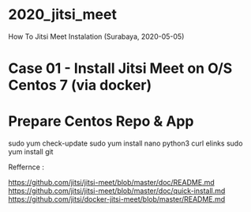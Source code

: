 # 2020_jitsi_meet
How To Jitsi Meet Instalation (Surabaya, 2020-05-05)

# Case 01 - Install Jitsi Meet on O/S Centos 7 (via docker) 
# Prepare Centos Repo & App
sudo yum check-update
sudo yum install nano python3 curl elinks
sudo yum install git







Reffernce :

https://github.com/jitsi/jitsi-meet/blob/master/doc/README.md
https://github.com/jitsi/jitsi-meet/blob/master/doc/quick-install.md
https://github.com/jitsi/docker-jitsi-meet/blob/master/README.md

